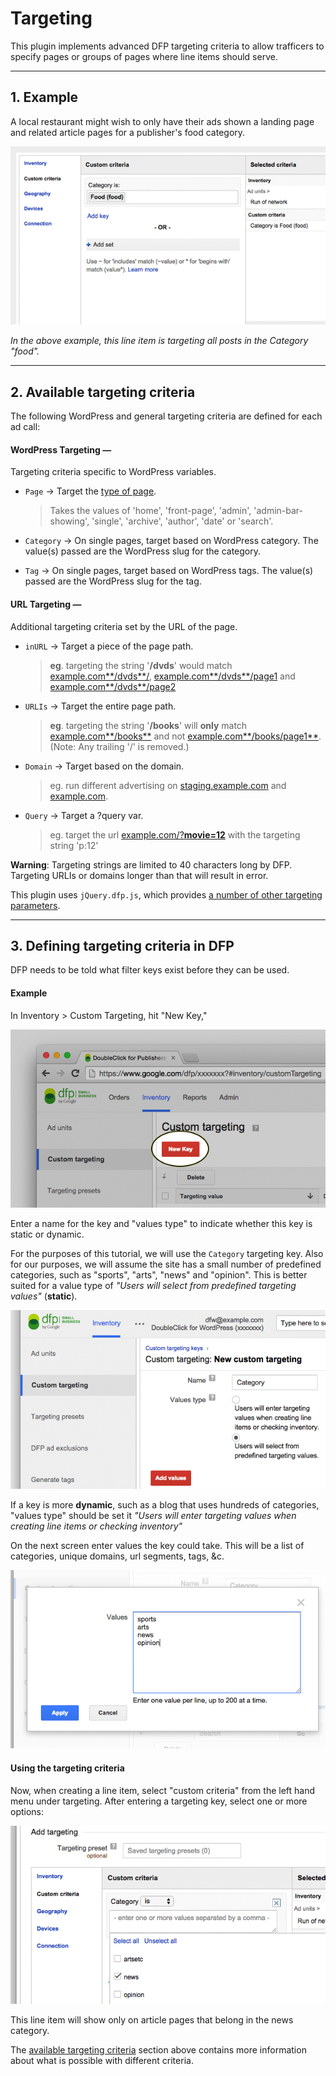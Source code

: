 # Targeting

This plugin implements advanced DFP targeting criteria to allow trafficers to specify pages or groups of pages where line items should serve.

* * *

## 1. Example

A local restaurant might wish to only have their ads shown a landing page and related article pages for a publisher's food category.

![Screenshot](img/targeting.png)

_In the above example, this line item is targeting all posts in the Category "food"._

* * *

## 2. Available targeting criteria

The following WordPress and general targeting criteria are defined for each ad call:

#### WordPress Targeting —

Targeting criteria specific to WordPress variables.

 - `Page` → Target the [type of page](http://codex.wordpress.org/Conditional_Tags).

 	> Takes the values of 'home', 'front-page', 'admin', 'admin-bar-showing', 'single', 'archive', 'author', 'date' or 'search'. 

 - `Category` → On single pages, target based on WordPress category. The value(s) passed are the WordPress slug for the category.

  > 
 
 - `Tag` → On single pages, target based on WordPress tags. The value(s) passed are the WordPress slug for the tag.

#### URL Targeting —

Additional targeting criteria set by the URL of the page.

 - `inURL` → Target a piece of the page path.

	> __eg__. targeting the string '__/dvds__' would match [example.com**/dvds**/](http://example.com/dvds/), [example.com**/dvds**/page1](http://example.com/dvds/page1) and [example.com**/dvds**/page2](http://example.com/dvds/page2)

 - `URLIs` → Target the entire page path.

	> __eg__. targeting the string '__/books__' will **only** match [example.com**/books**](http://example.com/books/) and not [example.com**/books/page1**](http://example.com/books/page1). (Note: Any trailing '/' is removed.)

 - `Domain` → Target based on the domain.

	> eg. run different advertising on [staging.example.com](http://staging.example.com) and [example.com](http://example.com).

 - `Query` → Target a ?query var.

	> eg. target the url [example.com/?**movie=12**](http://example.com/news/) with the targeting string 'p:12'

__Warning__: Targeting strings are limited to 40 characters long by DFP. Targeting URLIs or domains longer than that will result in error.

This plugin uses `jQuery.dfp.js`, which provides [a number of other targeting parameters](https://github.com/coop182/jquery.dfp.js#default-url-targeting).

* * *

## 3. Defining targeting criteria in DFP

DFP needs to be told what filter keys exist before they can be used.

#### Example

In Inventory > Custom Targeting, hit "New Key," 

![screenshot](img/create-key.png)

Enter a name for the key and "values type" to indicate whether this key is static or dynamic.

For the purposes of this tutorial, we will use the `Category` targeting key. Also for our purposes, we will assume the site has a small number of predefined categories, such as "sports", "arts", "news" and "opinion". This is better suited for a value type of _"Users will select from predefined targeting values"_ (__static__).

![screenshot](img/name-key.png)

If a key is more __dynamic__, such as a blog that uses hundreds of categories, "values type" should be set it _"Users will enter targeting values when creating line items or checking inventory"_

On the next screen enter values the key could take. This will be a list of categories, unique domains, url segments, tags, &c.

![screenshot](img/key-values.png)

#### Using the targeting criteria

Now, when creating a line item, select "custom criteria" from the left hand menu under targeting. After entering a targeting key, select one or more options:

![screenshot](img/custom-criteria.png)

This line item will show only on article pages that belong in the news category. 

The [available targeting criteria](#2-available-targeting-criteria) section above contains more information about what is possible with different criteria.


